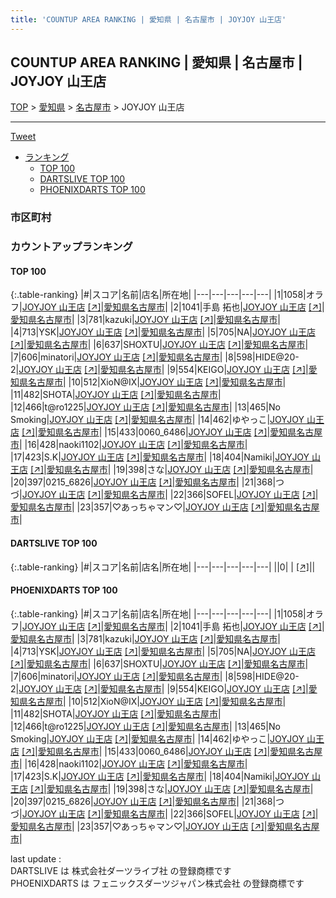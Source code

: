 ```yaml
---
title: 'COUNTUP AREA RANKING | 愛知県 | 名古屋市 | JOYJOY 山王店'
---
```

## COUNTUP AREA RANKING | 愛知県 | 名古屋市 | JOYJOY 山王店

[TOP](/darts/rank/) > [愛知県](/darts/rank/愛知県/) > [名古屋市](/darts/rank/愛知県/名古屋市/) > JOYJOY 山王店

___

<a href="https://twitter.com/share?ref_src=twsrc%5Etfw" data-text="COUNTUP AREA RANKING | 愛知県名古屋市JOYJOY 山王店" class="twitter-share-button" data-hashtags="DARTSLIVE,PHOENIXDARTS,darts,ダーツ" data-show-count="false">Tweet</a>

* [ランキング](#カウントアップランキング)
    * [TOP 100](#top-100)
    * [DARTSLIVE TOP 100](#dartslive-top-100)
    * [PHOENIXDARTS TOP 100](#phoenixdarts-top-100)

### 市区町村

<ul>

</ul>

### カウントアップランキング

#### TOP 100



{:.table-ranking}
|#|スコア|名前|店名|所在地|
|---|---|---|---|---|
|1|1058|<span class="rank-name-pd">オラフ</span>|<a href="/darts/rank/shops/8066.html">JOYJOY 山王店</a> <a href="https://vs.phoenixdarts.com/jp/shop/shopDetailInfo/s_8066?s_seq=8066">[↗]</a>|<a href="/darts/rank/愛知県/名古屋市">愛知県名古屋市</a>|
|2|1041|<span class="rank-name-pd"><span class="pro-icon-pd"></span>手島 拓也</span>|<a href="/darts/rank/shops/8066.html">JOYJOY 山王店</a> <a href="https://vs.phoenixdarts.com/jp/shop/shopDetailInfo/s_8066?s_seq=8066">[↗]</a>|<a href="/darts/rank/愛知県/名古屋市">愛知県名古屋市</a>|
|3|781|<span class="rank-name-pd">kazuki</span>|<a href="/darts/rank/shops/8066.html">JOYJOY 山王店</a> <a href="https://vs.phoenixdarts.com/jp/shop/shopDetailInfo/s_8066?s_seq=8066">[↗]</a>|<a href="/darts/rank/愛知県/名古屋市">愛知県名古屋市</a>|
|4|713|<span class="rank-name-pd">YSK</span>|<a href="/darts/rank/shops/8066.html">JOYJOY 山王店</a> <a href="https://vs.phoenixdarts.com/jp/shop/shopDetailInfo/s_8066?s_seq=8066">[↗]</a>|<a href="/darts/rank/愛知県/名古屋市">愛知県名古屋市</a>|
|5|705|<span class="rank-name-pd">NA</span>|<a href="/darts/rank/shops/8066.html">JOYJOY 山王店</a> <a href="https://vs.phoenixdarts.com/jp/shop/shopDetailInfo/s_8066?s_seq=8066">[↗]</a>|<a href="/darts/rank/愛知県/名古屋市">愛知県名古屋市</a>|
|6|637|<span class="rank-name-pd">SHOXTU</span>|<a href="/darts/rank/shops/8066.html">JOYJOY 山王店</a> <a href="https://vs.phoenixdarts.com/jp/shop/shopDetailInfo/s_8066?s_seq=8066">[↗]</a>|<a href="/darts/rank/愛知県/名古屋市">愛知県名古屋市</a>|
|7|606|<span class="rank-name-pd">minatori</span>|<a href="/darts/rank/shops/8066.html">JOYJOY 山王店</a> <a href="https://vs.phoenixdarts.com/jp/shop/shopDetailInfo/s_8066?s_seq=8066">[↗]</a>|<a href="/darts/rank/愛知県/名古屋市">愛知県名古屋市</a>|
|8|598|<span class="rank-name-pd">HIDE@20-2</span>|<a href="/darts/rank/shops/8066.html">JOYJOY 山王店</a> <a href="https://vs.phoenixdarts.com/jp/shop/shopDetailInfo/s_8066?s_seq=8066">[↗]</a>|<a href="/darts/rank/愛知県/名古屋市">愛知県名古屋市</a>|
|9|554|<span class="rank-name-pd">KEIGO</span>|<a href="/darts/rank/shops/8066.html">JOYJOY 山王店</a> <a href="https://vs.phoenixdarts.com/jp/shop/shopDetailInfo/s_8066?s_seq=8066">[↗]</a>|<a href="/darts/rank/愛知県/名古屋市">愛知県名古屋市</a>|
|10|512|<span class="rank-name-pd">XioN@IX</span>|<a href="/darts/rank/shops/8066.html">JOYJOY 山王店</a> <a href="https://vs.phoenixdarts.com/jp/shop/shopDetailInfo/s_8066?s_seq=8066">[↗]</a>|<a href="/darts/rank/愛知県/名古屋市">愛知県名古屋市</a>|
|11|482|<span class="rank-name-pd">SHOTA</span>|<a href="/darts/rank/shops/8066.html">JOYJOY 山王店</a> <a href="https://vs.phoenixdarts.com/jp/shop/shopDetailInfo/s_8066?s_seq=8066">[↗]</a>|<a href="/darts/rank/愛知県/名古屋市">愛知県名古屋市</a>|
|12|466|<span class="rank-name-pd">t@ro1225</span>|<a href="/darts/rank/shops/8066.html">JOYJOY 山王店</a> <a href="https://vs.phoenixdarts.com/jp/shop/shopDetailInfo/s_8066?s_seq=8066">[↗]</a>|<a href="/darts/rank/愛知県/名古屋市">愛知県名古屋市</a>|
|13|465|<span class="rank-name-pd">No Smoking</span>|<a href="/darts/rank/shops/8066.html">JOYJOY 山王店</a> <a href="https://vs.phoenixdarts.com/jp/shop/shopDetailInfo/s_8066?s_seq=8066">[↗]</a>|<a href="/darts/rank/愛知県/名古屋市">愛知県名古屋市</a>|
|14|462|<span class="rank-name-pd">ゆやっこ</span>|<a href="/darts/rank/shops/8066.html">JOYJOY 山王店</a> <a href="https://vs.phoenixdarts.com/jp/shop/shopDetailInfo/s_8066?s_seq=8066">[↗]</a>|<a href="/darts/rank/愛知県/名古屋市">愛知県名古屋市</a>|
|15|433|<span class="rank-name-pd">0060_6486</span>|<a href="/darts/rank/shops/8066.html">JOYJOY 山王店</a> <a href="https://vs.phoenixdarts.com/jp/shop/shopDetailInfo/s_8066?s_seq=8066">[↗]</a>|<a href="/darts/rank/愛知県/名古屋市">愛知県名古屋市</a>|
|16|428|<span class="rank-name-pd">naoki1102</span>|<a href="/darts/rank/shops/8066.html">JOYJOY 山王店</a> <a href="https://vs.phoenixdarts.com/jp/shop/shopDetailInfo/s_8066?s_seq=8066">[↗]</a>|<a href="/darts/rank/愛知県/名古屋市">愛知県名古屋市</a>|
|17|423|<span class="rank-name-pd">S.K</span>|<a href="/darts/rank/shops/8066.html">JOYJOY 山王店</a> <a href="https://vs.phoenixdarts.com/jp/shop/shopDetailInfo/s_8066?s_seq=8066">[↗]</a>|<a href="/darts/rank/愛知県/名古屋市">愛知県名古屋市</a>|
|18|404|<span class="rank-name-pd">Namiki</span>|<a href="/darts/rank/shops/8066.html">JOYJOY 山王店</a> <a href="https://vs.phoenixdarts.com/jp/shop/shopDetailInfo/s_8066?s_seq=8066">[↗]</a>|<a href="/darts/rank/愛知県/名古屋市">愛知県名古屋市</a>|
|19|398|<span class="rank-name-pd">さな</span>|<a href="/darts/rank/shops/8066.html">JOYJOY 山王店</a> <a href="https://vs.phoenixdarts.com/jp/shop/shopDetailInfo/s_8066?s_seq=8066">[↗]</a>|<a href="/darts/rank/愛知県/名古屋市">愛知県名古屋市</a>|
|20|397|<span class="rank-name-pd">0215_6826</span>|<a href="/darts/rank/shops/8066.html">JOYJOY 山王店</a> <a href="https://vs.phoenixdarts.com/jp/shop/shopDetailInfo/s_8066?s_seq=8066">[↗]</a>|<a href="/darts/rank/愛知県/名古屋市">愛知県名古屋市</a>|
|21|368|<span class="rank-name-pd">つづ</span>|<a href="/darts/rank/shops/8066.html">JOYJOY 山王店</a> <a href="https://vs.phoenixdarts.com/jp/shop/shopDetailInfo/s_8066?s_seq=8066">[↗]</a>|<a href="/darts/rank/愛知県/名古屋市">愛知県名古屋市</a>|
|22|366|<span class="rank-name-pd">SOFEL</span>|<a href="/darts/rank/shops/8066.html">JOYJOY 山王店</a> <a href="https://vs.phoenixdarts.com/jp/shop/shopDetailInfo/s_8066?s_seq=8066">[↗]</a>|<a href="/darts/rank/愛知県/名古屋市">愛知県名古屋市</a>|
|23|357|<span class="rank-name-pd">♡あっちゃマン♡</span>|<a href="/darts/rank/shops/8066.html">JOYJOY 山王店</a> <a href="https://vs.phoenixdarts.com/jp/shop/shopDetailInfo/s_8066?s_seq=8066">[↗]</a>|<a href="/darts/rank/愛知県/名古屋市">愛知県名古屋市</a>|


#### DARTSLIVE TOP 100



{:.table-ranking}
|#|スコア|名前|店名|所在地|
|---|---|---|---|---|
||0|<span class="rank-name-dl"> </span>|<a href="/darts/rank/shops/.html"></a> <a href="">[↗]</a>|<a href="/darts/rank//"></a>|


#### PHOENIXDARTS TOP 100



{:.table-ranking}
|#|スコア|名前|店名|所在地|
|---|---|---|---|---|
|1|1058|<span class="rank-name-pd">オラフ</span>|<a href="/darts/rank/shops/8066.html">JOYJOY 山王店</a> <a href="https://vs.phoenixdarts.com/jp/shop/shopDetailInfo/s_8066?s_seq=8066">[↗]</a>|<a href="/darts/rank/愛知県/名古屋市">愛知県名古屋市</a>|
|2|1041|<span class="rank-name-pd"><span class="pro-icon-pd"></span>手島 拓也</span>|<a href="/darts/rank/shops/8066.html">JOYJOY 山王店</a> <a href="https://vs.phoenixdarts.com/jp/shop/shopDetailInfo/s_8066?s_seq=8066">[↗]</a>|<a href="/darts/rank/愛知県/名古屋市">愛知県名古屋市</a>|
|3|781|<span class="rank-name-pd">kazuki</span>|<a href="/darts/rank/shops/8066.html">JOYJOY 山王店</a> <a href="https://vs.phoenixdarts.com/jp/shop/shopDetailInfo/s_8066?s_seq=8066">[↗]</a>|<a href="/darts/rank/愛知県/名古屋市">愛知県名古屋市</a>|
|4|713|<span class="rank-name-pd">YSK</span>|<a href="/darts/rank/shops/8066.html">JOYJOY 山王店</a> <a href="https://vs.phoenixdarts.com/jp/shop/shopDetailInfo/s_8066?s_seq=8066">[↗]</a>|<a href="/darts/rank/愛知県/名古屋市">愛知県名古屋市</a>|
|5|705|<span class="rank-name-pd">NA</span>|<a href="/darts/rank/shops/8066.html">JOYJOY 山王店</a> <a href="https://vs.phoenixdarts.com/jp/shop/shopDetailInfo/s_8066?s_seq=8066">[↗]</a>|<a href="/darts/rank/愛知県/名古屋市">愛知県名古屋市</a>|
|6|637|<span class="rank-name-pd">SHOXTU</span>|<a href="/darts/rank/shops/8066.html">JOYJOY 山王店</a> <a href="https://vs.phoenixdarts.com/jp/shop/shopDetailInfo/s_8066?s_seq=8066">[↗]</a>|<a href="/darts/rank/愛知県/名古屋市">愛知県名古屋市</a>|
|7|606|<span class="rank-name-pd">minatori</span>|<a href="/darts/rank/shops/8066.html">JOYJOY 山王店</a> <a href="https://vs.phoenixdarts.com/jp/shop/shopDetailInfo/s_8066?s_seq=8066">[↗]</a>|<a href="/darts/rank/愛知県/名古屋市">愛知県名古屋市</a>|
|8|598|<span class="rank-name-pd">HIDE@20-2</span>|<a href="/darts/rank/shops/8066.html">JOYJOY 山王店</a> <a href="https://vs.phoenixdarts.com/jp/shop/shopDetailInfo/s_8066?s_seq=8066">[↗]</a>|<a href="/darts/rank/愛知県/名古屋市">愛知県名古屋市</a>|
|9|554|<span class="rank-name-pd">KEIGO</span>|<a href="/darts/rank/shops/8066.html">JOYJOY 山王店</a> <a href="https://vs.phoenixdarts.com/jp/shop/shopDetailInfo/s_8066?s_seq=8066">[↗]</a>|<a href="/darts/rank/愛知県/名古屋市">愛知県名古屋市</a>|
|10|512|<span class="rank-name-pd">XioN@IX</span>|<a href="/darts/rank/shops/8066.html">JOYJOY 山王店</a> <a href="https://vs.phoenixdarts.com/jp/shop/shopDetailInfo/s_8066?s_seq=8066">[↗]</a>|<a href="/darts/rank/愛知県/名古屋市">愛知県名古屋市</a>|
|11|482|<span class="rank-name-pd">SHOTA</span>|<a href="/darts/rank/shops/8066.html">JOYJOY 山王店</a> <a href="https://vs.phoenixdarts.com/jp/shop/shopDetailInfo/s_8066?s_seq=8066">[↗]</a>|<a href="/darts/rank/愛知県/名古屋市">愛知県名古屋市</a>|
|12|466|<span class="rank-name-pd">t@ro1225</span>|<a href="/darts/rank/shops/8066.html">JOYJOY 山王店</a> <a href="https://vs.phoenixdarts.com/jp/shop/shopDetailInfo/s_8066?s_seq=8066">[↗]</a>|<a href="/darts/rank/愛知県/名古屋市">愛知県名古屋市</a>|
|13|465|<span class="rank-name-pd">No Smoking</span>|<a href="/darts/rank/shops/8066.html">JOYJOY 山王店</a> <a href="https://vs.phoenixdarts.com/jp/shop/shopDetailInfo/s_8066?s_seq=8066">[↗]</a>|<a href="/darts/rank/愛知県/名古屋市">愛知県名古屋市</a>|
|14|462|<span class="rank-name-pd">ゆやっこ</span>|<a href="/darts/rank/shops/8066.html">JOYJOY 山王店</a> <a href="https://vs.phoenixdarts.com/jp/shop/shopDetailInfo/s_8066?s_seq=8066">[↗]</a>|<a href="/darts/rank/愛知県/名古屋市">愛知県名古屋市</a>|
|15|433|<span class="rank-name-pd">0060_6486</span>|<a href="/darts/rank/shops/8066.html">JOYJOY 山王店</a> <a href="https://vs.phoenixdarts.com/jp/shop/shopDetailInfo/s_8066?s_seq=8066">[↗]</a>|<a href="/darts/rank/愛知県/名古屋市">愛知県名古屋市</a>|
|16|428|<span class="rank-name-pd">naoki1102</span>|<a href="/darts/rank/shops/8066.html">JOYJOY 山王店</a> <a href="https://vs.phoenixdarts.com/jp/shop/shopDetailInfo/s_8066?s_seq=8066">[↗]</a>|<a href="/darts/rank/愛知県/名古屋市">愛知県名古屋市</a>|
|17|423|<span class="rank-name-pd">S.K</span>|<a href="/darts/rank/shops/8066.html">JOYJOY 山王店</a> <a href="https://vs.phoenixdarts.com/jp/shop/shopDetailInfo/s_8066?s_seq=8066">[↗]</a>|<a href="/darts/rank/愛知県/名古屋市">愛知県名古屋市</a>|
|18|404|<span class="rank-name-pd">Namiki</span>|<a href="/darts/rank/shops/8066.html">JOYJOY 山王店</a> <a href="https://vs.phoenixdarts.com/jp/shop/shopDetailInfo/s_8066?s_seq=8066">[↗]</a>|<a href="/darts/rank/愛知県/名古屋市">愛知県名古屋市</a>|
|19|398|<span class="rank-name-pd">さな</span>|<a href="/darts/rank/shops/8066.html">JOYJOY 山王店</a> <a href="https://vs.phoenixdarts.com/jp/shop/shopDetailInfo/s_8066?s_seq=8066">[↗]</a>|<a href="/darts/rank/愛知県/名古屋市">愛知県名古屋市</a>|
|20|397|<span class="rank-name-pd">0215_6826</span>|<a href="/darts/rank/shops/8066.html">JOYJOY 山王店</a> <a href="https://vs.phoenixdarts.com/jp/shop/shopDetailInfo/s_8066?s_seq=8066">[↗]</a>|<a href="/darts/rank/愛知県/名古屋市">愛知県名古屋市</a>|
|21|368|<span class="rank-name-pd">つづ</span>|<a href="/darts/rank/shops/8066.html">JOYJOY 山王店</a> <a href="https://vs.phoenixdarts.com/jp/shop/shopDetailInfo/s_8066?s_seq=8066">[↗]</a>|<a href="/darts/rank/愛知県/名古屋市">愛知県名古屋市</a>|
|22|366|<span class="rank-name-pd">SOFEL</span>|<a href="/darts/rank/shops/8066.html">JOYJOY 山王店</a> <a href="https://vs.phoenixdarts.com/jp/shop/shopDetailInfo/s_8066?s_seq=8066">[↗]</a>|<a href="/darts/rank/愛知県/名古屋市">愛知県名古屋市</a>|
|23|357|<span class="rank-name-pd">♡あっちゃマン♡</span>|<a href="/darts/rank/shops/8066.html">JOYJOY 山王店</a> <a href="https://vs.phoenixdarts.com/jp/shop/shopDetailInfo/s_8066?s_seq=8066">[↗]</a>|<a href="/darts/rank/愛知県/名古屋市">愛知県名古屋市</a>|


<div class="footer border-top border-gray-light mt-5 pt-3 text-right text-gray">
    last update : <span style="font-weight: italic" id="foot_last_modified"></span><br />
    DARTSLIVE は 株式会社ダーツライブ社 の登録商標です<br />
    PHOENIXDARTS は フェニックスダーツジャパン株式会社 の登録商標です<br />
</div>

<script src="https://cdnjs.cloudflare.com/ajax/libs/jquery.tablesorter/2.31.3/js/jquery.tablesorter.min.js" integrity="sha512-qzgd5cYSZcosqpzpn7zF2ZId8f/8CHmFKZ8j7mU4OUXTNRd5g+ZHBPsgKEwoqxCtdQvExE5LprwwPAgoicguNg==" crossorigin="anonymous" referrerpolicy="no-referrer"></script>
<link rel="stylesheet" href="https://cdnjs.cloudflare.com/ajax/libs/jquery.tablesorter/2.31.3/css/theme.default.min.css" integrity="sha512-wghhOJkjQX0Lh3NSWvNKeZ0ZpNn+SPVXX1Qyc9OCaogADktxrBiBdKGDoqVUOyhStvMBmJQ8ZdMHiR3wuEq8+w==" crossorigin="anonymous" referrerpolicy="no-referrer" />
<script>
$(function() {
    $(".table-ranking").tablesorter({sortList:[[0, 0]]});
    $("#foot_last_modified").text(formatDate(new Date(document.lastModified), 'yyyy-MM-dd HH:mm:ss'));
});
</script>

<script async src="https://platform.twitter.com/widgets.js" charset="utf-8"></script>